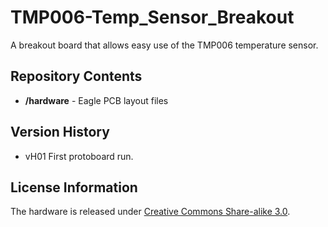 TMP006-Temp_Sensor_Breakout
===========================

A breakout board that allows easy use of the TMP006 temperature sensor.

Repository Contents
-------------------

* **/hardware** - Eagle PCB layout files

Version History
---------------
* vH01 First protoboard run.

License Information
-------------------

The hardware is released under [Creative Commons Share-alike 3.0](http://creativecommons.org/licenses/by-sa/3.0/).  
